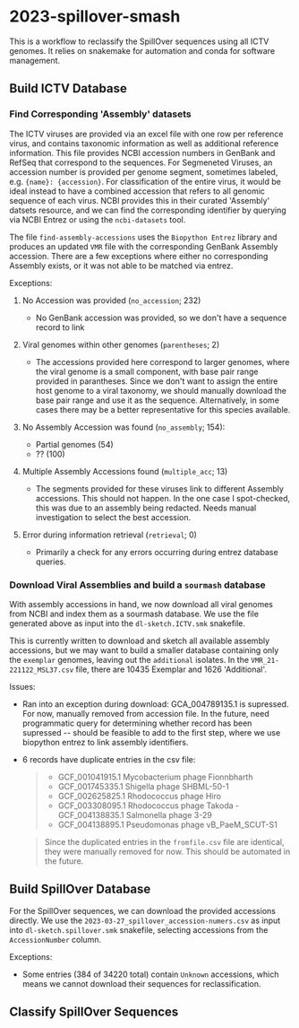 # 2023-spillover-smash

This is a workflow to reclassify the SpillOver sequences using all ICTV genomes. It relies on snakemake for automation and conda for software management. 

## Build ICTV Database

### Find Corresponding 'Assembly' datasets

The ICTV viruses are provided via an excel file with one row per reference virus, and contains taxonomic information as well as additional reference information. This file provides NCBI accession numbers in GenBank and RefSeq that correspond to the sequences. For Segmeneted Viruses, an accession number is provided per genome segment, sometimes labeled, e.g. `{name}: {accession}`. For classification of the entire virus, it would be ideal instead to have a combined accession that refers to all genomic sequence of each virus. NCBI provides this in their curated 'Assembly' datsets resource, and we can find the corresponding identifier by querying via NCBI Entrez or using the `ncbi-datasets` tool. 

The file `find-assembly-accessions` uses the `Biopython Entrez` library and produces an updated `VMR` file with the corresponding GenBank Assembly accession. There are a few exceptions where either no corresponding Assembly exists, or it was not able to be matched via entrez.

Exceptions:
1. No Accession was provided (`no_accession`; 232)
    - No GenBank accession was provided, so we don't have a sequence record to link

2. Viral genomes within other genomes (`parentheses`; 2)
    - The accessions provided here correspond to larger genomes, where the viral genome is a small component, with base pair range provided in parantheses. Since we don't want to assign the entire host genome to a viral taxonomy, we should manually download the base pair range and use it as the sequence. Alternatively, in some cases there may be a better representative for this species available.

3. No Assembly Accession was found (`no_assembly`; 154): 
    - Partial genomes (54)
    - ?? (100)

4. Multiple Assembly Accessions found (`multiple_acc`; 13)
    - The segments provided for these viruses link to different Assembly accessions. This should not happen. In the one case I spot-checked, this was due to an assembly being redacted. Needs manual investigation to select the best accession.

5. Error during information retrieval (`retrieval`; 0)
    - Primarily a check for any errors occurring during entrez database queries.


### Download Viral Assemblies and build a `sourmash` database

With assembly accessions in hand, we now download all viral genomes from NCBI and index them as a sourmash database. We use the file generated above as input into the `dl-sketch.ICTV.smk` snakefile. 

This is currently written to download and sketch all available assembly accessions, but we may want to build a smaller database containing only the `exemplar` genomes, leaving out the `additional` isolates. In the `VMR_21-221122_MSL37.csv` file, there are 10435 Exemplar and 1626 'Additional'.

Issues:
- Ran into an exception during download: GCA_004789135.1 is supressed. For now, manually removed from accession file. In the future, need programmatic query for determining whether record has been supressed -- should be feasible to add to the first step, where we use biopython entrez to link assembly identifiers.
- 6 records have duplicate entries in the csv file:
  > - GCF_001041915.1 Mycobacterium phage Fionnbharth
  > - GCF_001745335.1 Shigella phage SHBML-50-1
  > - GCF_002625825.1 Rhodococcus phage Hiro
  > - GCF_003308095.1 Rhodococcus phage Takoda
  > -GCF_004138835.1 Salmonella phage 3-29
  > - GCF_004138895.1 Pseudomonas phage vB_PaeM_SCUT-S1
  
  > Since the duplicated entries in the `fromfile.csv` file are identical, they were manually removed for now. This should be automated in the future.


## Build SpillOver Database

For the SpillOver sequences, we can download the provided accessions directly. We use the `2023-03-27_spillover_accession-numers.csv` as input into `dl-sketch.spillover.smk` snakefile, selecting accessions from the `AccessionNumber` column. 

Exceptions:
- Some entries (384 of 34220 total) contain `Unknown` accessions, which means we cannot download their sequences for reclassification.

## Classify SpillOver Sequences
